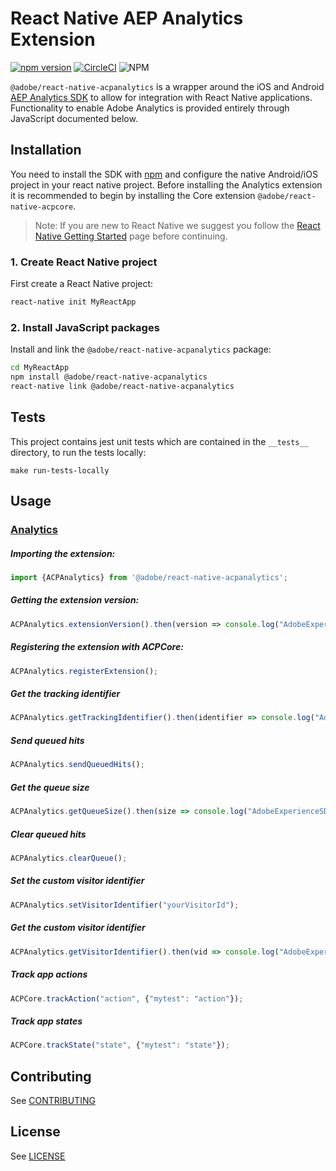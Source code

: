 
# React Native AEP Analytics Extension

[![npm version](https://badge.fury.io/js/%40adobe%2Freact-native-acpanalytics.svg)](https://badge.fury.io/js/%40adobe%2Freact-native-acpanalytics) [![CircleCI](https://img.shields.io/circleci/project/github/adobe/react-native-acpanalytics/master.svg?logo=circleci)](https://circleci.com/gh/adobe/workflows/react-native-acpanalytics) ![NPM](https://img.shields.io/npm/l/@adobe/react-native-acpanalytics.svg)


`@adobe/react-native-acpanalytics` is a wrapper around the iOS and Android [AEP Analytics SDK](https://aep-sdks.gitbook.io/docs/using-mobile-extensions/adobe-analytics) to allow for integration with React Native applications. Functionality to enable Adobe Analytics is provided entirely through JavaScript documented below.


## Installation

You need to install the SDK with [npm](https://www.npmjs.com/) and configure the native Android/iOS project in your react native project. Before installing the Analytics extension it is recommended to begin by installing the Core extension `@adobe/react-native-acpcore`.

> Note: If you are new to React Native we suggest you follow the [React Native Getting Started](<https://facebook.github.io/react-native/docs/getting-started.html>) page before continuing.

### 1. Create React Native project

First create a React Native project:

```bash
react-native init MyReactApp
```

### 2. Install JavaScript packages

Install and link the `@adobe/react-native-acpanalytics` package:

```bash
cd MyReactApp
npm install @adobe/react-native-acpanalytics
react-native link @adobe/react-native-acpanalytics
```

## Tests
This project contains jest unit tests which are contained in the `__tests__` directory, to run the tests locally:
```
make run-tests-locally
```

## Usage

### [Analytics](https://aep-sdks.gitbook.io/docs/using-mobile-extensions/adobe-analytics)

##### Importing the extension:
```javascript
import {ACPAnalytics} from '@adobe/react-native-acpanalytics';
```

##### Getting the extension version:

```javascript
ACPAnalytics.extensionVersion().then(version => console.log("AdobeExperienceSDK: ACPAnalytics version: " + version));
```

##### Registering the extension with ACPCore:

```javascript
ACPAnalytics.registerExtension();
```

##### Get the tracking identifier

```javascript
ACPAnalytics.getTrackingIdentifier().then(identifier => console.log("AdobeExperienceSDK: Tracking identifier: " + identifier));
```
##### Send queued hits

```javascript
ACPAnalytics.sendQueuedHits();
```

##### Get the queue size

```javascript
ACPAnalytics.getQueueSize().then(size => console.log("AdobeExperienceSDK: Queue size: " + size));
```

##### Clear queued hits

```javascript
ACPAnalytics.clearQueue();
```

##### Set the custom visitor identifier

```javascript
ACPAnalytics.setVisitorIdentifier("yourVisitorId");
```

##### Get the custom visitor identifier

```javascript
ACPAnalytics.getVisitorIdentifier().then(vid => console.log("AdobeExperienceSDK: Visitor identifier: " + vid));
```

##### Track app actions

```javascript
ACPCore.trackAction("action", {"mytest": "action"});
```

##### Track app states

```javascript
ACPCore.trackState("state", {"mytest": "state"});
```

## Contributing
See [CONTRIBUTING](CONTRIBUTING.md)

## License
See [LICENSE](LICENSE)

